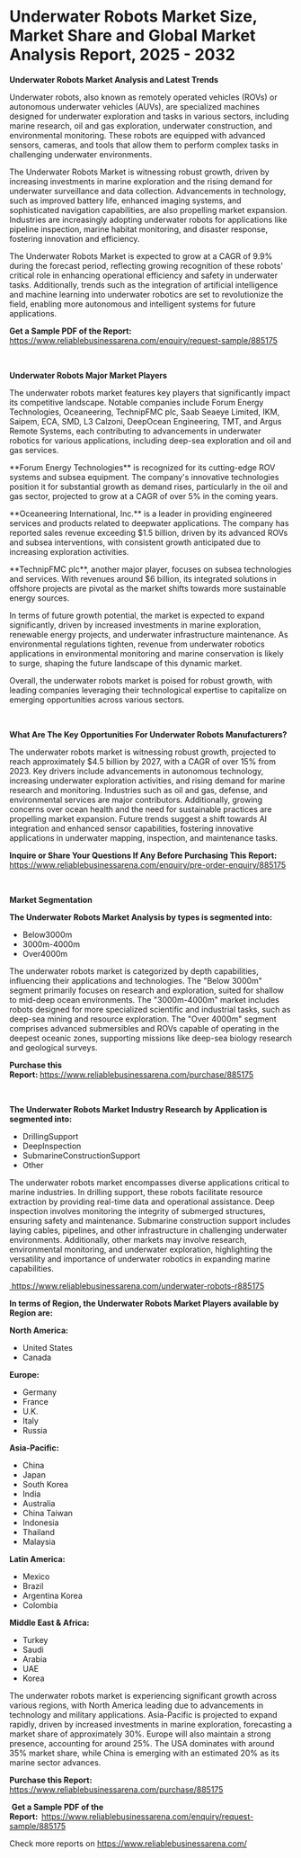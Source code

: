 <p><h1>Underwater Robots Market Size, Market Share and Global Market Analysis Report, 2025 - 2032</h1></p><p><strong>Underwater Robots Market Analysis and Latest Trends</strong></p>
<p><p>Underwater robots, also known as remotely operated vehicles (ROVs) or autonomous underwater vehicles (AUVs), are specialized machines designed for underwater exploration and tasks in various sectors, including marine research, oil and gas exploration, underwater construction, and environmental monitoring. These robots are equipped with advanced sensors, cameras, and tools that allow them to perform complex tasks in challenging underwater environments.</p><p>The Underwater Robots Market is witnessing robust growth, driven by increasing investments in marine exploration and the rising demand for underwater surveillance and data collection. Advancements in technology, such as improved battery life, enhanced imaging systems, and sophisticated navigation capabilities, are also propelling market expansion. Industries are increasingly adopting underwater robots for applications like pipeline inspection, marine habitat monitoring, and disaster response, fostering innovation and efficiency.</p><p>The Underwater Robots Market is expected to grow at a CAGR of 9.9% during the forecast period, reflecting growing recognition of these robots' critical role in enhancing operational efficiency and safety in underwater tasks. Additionally, trends such as the integration of artificial intelligence and machine learning into underwater robotics are set to revolutionize the field, enabling more autonomous and intelligent systems for future applications.</p></p>
<p><strong>Get a Sample PDF of the Report:&nbsp;</strong> <a href="https://www.reliablebusinessarena.com/enquiry/request-sample/885175?utm_campaign=2793&utm_medium=2&utm_source=Github&utm_content=ia&utm_term=08042025&utm_id=underwater-robots">https://www.reliablebusinessarena.com/enquiry/request-sample/885175</a></p>
<p>&nbsp;</p>
<p><strong>Underwater Robots Major Market Players</strong></p>
<p><p>The underwater robots market features key players that significantly impact its competitive landscape. Notable companies include Forum Energy Technologies, Oceaneering, TechnipFMC plc, Saab Seaeye Limited, IKM, Saipem, ECA, SMD, L3 Calzoni, DeepOcean Engineering, TMT, and Argus Remote Systems, each contributing to advancements in underwater robotics for various applications, including deep-sea exploration and oil and gas services.</p><p>**Forum Energy Technologies** is recognized for its cutting-edge ROV systems and subsea equipment. The company's innovative technologies position it for substantial growth as demand rises, particularly in the oil and gas sector, projected to grow at a CAGR of over 5% in the coming years.</p><p>**Oceaneering International, Inc.** is a leader in providing engineered services and products related to deepwater applications. The company has reported sales revenue exceeding $1.5 billion, driven by its advanced ROVs and subsea interventions, with consistent growth anticipated due to increasing exploration activities.</p><p>**TechnipFMC plc**, another major player, focuses on subsea technologies and services. With revenues around $6 billion, its integrated solutions in offshore projects are pivotal as the market shifts towards more sustainable energy sources.</p><p>In terms of future growth potential, the market is expected to expand significantly, driven by increased investments in marine exploration, renewable energy projects, and underwater infrastructure maintenance. As environmental regulations tighten, revenue from underwater robotics applications in environmental monitoring and marine conservation is likely to surge, shaping the future landscape of this dynamic market.</p><p>Overall, the underwater robots market is poised for robust growth, with leading companies leveraging their technological expertise to capitalize on emerging opportunities across various sectors.</p></p>
<p>&nbsp;</p>
<p><strong>What Are The Key Opportunities For Underwater Robots Manufacturers?</strong></p>
<p><p>The underwater robots market is witnessing robust growth, projected to reach approximately $4.5 billion by 2027, with a CAGR of over 15% from 2023. Key drivers include advancements in autonomous technology, increasing underwater exploration activities, and rising demand for marine research and monitoring. Industries such as oil and gas, defense, and environmental services are major contributors. Additionally, growing concerns over ocean health and the need for sustainable practices are propelling market expansion. Future trends suggest a shift towards AI integration and enhanced sensor capabilities, fostering innovative applications in underwater mapping, inspection, and maintenance tasks.</p></p>
<p><strong>Inquire or Share Your Questions If Any Before Purchasing This Report:</strong> <a href="https://www.reliablebusinessarena.com/enquiry/pre-order-enquiry/885175?utm_campaign=2793&utm_medium=2&utm_source=Github&utm_content=ia&utm_term=08042025&utm_id=underwater-robots">https://www.reliablebusinessarena.com/enquiry/pre-order-enquiry/885175</a></p>
<p>&nbsp;</p>
<p><strong>Market Segmentation</strong></p>
<p><strong>The Underwater Robots Market Analysis by types is segmented into:</strong></p>
<p><ul><li>Below3000m</li><li>3000m-4000m</li><li>Over4000m</li></ul></p>
<p><p>The underwater robots market is categorized by depth capabilities, influencing their applications and technologies. The "Below 3000m" segment primarily focuses on research and exploration, suited for shallow to mid-deep ocean environments. The "3000m-4000m" market includes robots designed for more specialized scientific and industrial tasks, such as deep-sea mining and resource exploration. The "Over 4000m" segment comprises advanced submersibles and ROVs capable of operating in the deepest oceanic zones, supporting missions like deep-sea biology research and geological surveys.</p></p>
<p><strong>Purchase this Report:&nbsp;</strong><a href="https://www.reliablebusinessarena.com/purchase/885175?utm_campaign=2793&utm_medium=2&utm_source=Github&utm_content=ia&utm_term=08042025&utm_id=underwater-robots">https://www.reliablebusinessarena.com/purchase/885175</a></p>
<p>&nbsp;</p>
<p><strong>The Underwater Robots Market Industry Research by Application is segmented into:</strong></p>
<p><ul><li>DrillingSupport</li><li>DeepInspection</li><li>SubmarineConstructionSupport</li><li>Other</li></ul></p>
<p><p>The underwater robots market encompasses diverse applications critical to marine industries. In drilling support, these robots facilitate resource extraction by providing real-time data and operational assistance. Deep inspection involves monitoring the integrity of submerged structures, ensuring safety and maintenance. Submarine construction support includes laying cables, pipelines, and other infrastructure in challenging underwater environments. Additionally, other markets may involve research, environmental monitoring, and underwater exploration, highlighting the versatility and importance of underwater robotics in expanding marine capabilities.</p></p>
<p><a href="https://www.reliablebusinessarena.com/underwater-robots-r885175?utm_campaign=2793&utm_medium=2&utm_source=Github&utm_content=ia&utm_term=08042025&utm_id=underwater-robots">&nbsp;https://www.reliablebusinessarena.com/underwater-robots-r885175</a></p>
<p><strong>In terms of Region, the Underwater Robots Market Players available by Region are:</strong></p>
<p>
    <p> <strong> North America: </strong>
        <ul>
            <li>United States</li>
            <li>Canada</li>
        </ul>
        </p> 
    <p> <strong> Europe: </strong>
        <ul>
            <li>Germany</li>
            <li>France</li>
            <li>U.K.</li>
            <li>Italy</li>
            <li>Russia</li>
        </ul>
        </p> 
    <p> <strong> Asia-Pacific: </strong>
        <ul>
            <li>China</li>
            <li>Japan</li>
            <li>South Korea</li>
            <li>India</li>
            <li>Australia</li>
            <li>China Taiwan</li>
            <li>Indonesia</li>
            <li>Thailand</li>
            <li>Malaysia</li>
        </ul>
        </p> 
    <p> <strong> Latin America: </strong>
        <ul>
            <li>Mexico</li>
            <li>Brazil</li>
            <li>Argentina Korea</li>
            <li>Colombia</li>
        </ul>
        </p> 
    <p> <strong> Middle East & Africa: </strong>
        <ul>
            <li>Turkey</li>
            <li>Saudi</li>
            <li>Arabia</li>
            <li>UAE</li>
            <li>Korea</li>
        </ul>
    </p>
    </p>
<p><p>The underwater robots market is experiencing significant growth across various regions, with North America leading due to advancements in technology and military applications. Asia-Pacific is projected to expand rapidly, driven by increased investments in marine exploration, forecasting a market share of approximately 30%. Europe will also maintain a strong presence, accounting for around 25%. The USA dominates with around 35% market share, while China is emerging with an estimated 20% as its marine sector advances.</p></p>
<p><strong>Purchase this Report: </strong><a href="https://www.reliablebusinessarena.com/purchase/885175?utm_campaign=2793&utm_medium=2&utm_source=Github&utm_content=ia&utm_term=08042025&utm_id=underwater-robots">https://www.reliablebusinessarena.com/purchase/885175</a></p>
<p>&nbsp;<strong>Get a Sample PDF of the Report:&nbsp;&nbsp;</strong><a href="https://www.reliablebusinessarena.com/enquiry/request-sample/885175?utm_campaign=2793&utm_medium=2&utm_source=Github&utm_content=ia&utm_term=08042025&utm_id=underwater-robots">https://www.reliablebusinessarena.com/enquiry/request-sample/885175</a></p>
<p><strong></strong></p>
<p>Check more reports on <a href="https://www.reliablebusinessarena.com/?utm_campaign=2793&utm_medium=2&utm_source=Github&utm_content=ia&utm_term=08042025&utm_id=underwater-robots">https://www.reliablebusinessarena.com/</a></p>